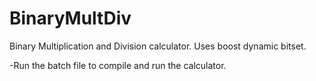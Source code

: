 # BinaryMultDiv
Binary Multiplication and Division calculator.
Uses boost dynamic bitset.

-Run the batch file to compile and run the calculator.
